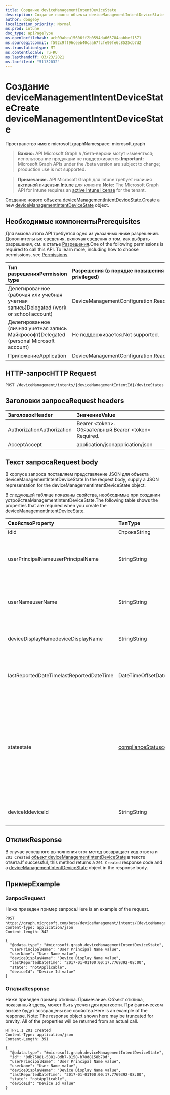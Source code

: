 ```yaml
---
title: Создание deviceManagementIntentDeviceState
description: Создание нового объекта deviceManagementIntentDeviceState.
author: dougeby
localization_priority: Normal
ms.prod: intune
doc_type: apiPageType
ms.openlocfilehash: acb09abea15606ff2b0594da665784aabbef1571
ms.sourcegitcommit: f592c9ff96ceeb40caa67fcfe90fe6c8525cb7d2
ms.translationtype: MT
ms.contentlocale: ru-RU
ms.lasthandoff: 03/23/2021
ms.locfileid: "51132032"
---
```

# <a name="create-devicemanagementintentdevicestate"></a><span data-ttu-id="0a223-103">Создание deviceManagementIntentDeviceState</span><span class="sxs-lookup"><span data-stu-id="0a223-103">Create deviceManagementIntentDeviceState</span></span>

<span data-ttu-id="0a223-104">Пространство имен: microsoft.graph</span><span class="sxs-lookup"><span data-stu-id="0a223-104">Namespace: microsoft.graph</span></span>

> <span data-ttu-id="0a223-105">**Важно:** API Microsoft Graph в /бета-версии могут изменяться; использование продукции не поддерживается.</span><span class="sxs-lookup"><span data-stu-id="0a223-105">**Important:** Microsoft Graph APIs under the /beta version are subject to change; production use is not supported.</span></span>

> <span data-ttu-id="0a223-106">**Примечание.** API Microsoft Graph для Intune требует наличия [активной лицензии Intune](https://go.microsoft.com/fwlink/?linkid=839381) для клиента.</span><span class="sxs-lookup"><span data-stu-id="0a223-106">**Note:** The Microsoft Graph API for Intune requires an [active Intune license](https://go.microsoft.com/fwlink/?linkid=839381) for the tenant.</span></span>

<span data-ttu-id="0a223-107">Создание нового [объекта deviceManagementIntentDeviceState.](../resources/intune-deviceintent-devicemanagementintentdevicestate.md)</span><span class="sxs-lookup"><span data-stu-id="0a223-107">Create a new [deviceManagementIntentDeviceState](../resources/intune-deviceintent-devicemanagementintentdevicestate.md) object.</span></span>

## <a name="prerequisites"></a><span data-ttu-id="0a223-108">Необходимые компоненты</span><span class="sxs-lookup"><span data-stu-id="0a223-108">Prerequisites</span></span>
<span data-ttu-id="0a223-p101">Для вызова этого API требуется одно из указанных ниже разрешений. Дополнительные сведения, включая сведения о том, как выбрать разрешения, см. в статье [Разрешения](/graph/permissions-reference).</span><span class="sxs-lookup"><span data-stu-id="0a223-p101">One of the following permissions is required to call this API. To learn more, including how to choose permissions, see [Permissions](/graph/permissions-reference).</span></span>

|<span data-ttu-id="0a223-111">Тип разрешения</span><span class="sxs-lookup"><span data-stu-id="0a223-111">Permission type</span></span>|<span data-ttu-id="0a223-112">Разрешения (в порядке повышения привилегий)</span><span class="sxs-lookup"><span data-stu-id="0a223-112">Permissions (from least to most privileged)</span></span>|
|:---|:---|
|<span data-ttu-id="0a223-113">Делегированное (рабочая или учебная учетная запись)</span><span class="sxs-lookup"><span data-stu-id="0a223-113">Delegated (work or school account)</span></span>|<span data-ttu-id="0a223-114">DeviceManagementConfiguration.ReadWrite.All</span><span class="sxs-lookup"><span data-stu-id="0a223-114">DeviceManagementConfiguration.ReadWrite.All</span></span>|
|<span data-ttu-id="0a223-115">Делегированное (личная учетная запись Майкрософт)</span><span class="sxs-lookup"><span data-stu-id="0a223-115">Delegated (personal Microsoft account)</span></span>|<span data-ttu-id="0a223-116">Не поддерживается.</span><span class="sxs-lookup"><span data-stu-id="0a223-116">Not supported.</span></span>|
|<span data-ttu-id="0a223-117">Приложение</span><span class="sxs-lookup"><span data-stu-id="0a223-117">Application</span></span>|<span data-ttu-id="0a223-118">DeviceManagementConfiguration.ReadWrite.All</span><span class="sxs-lookup"><span data-stu-id="0a223-118">DeviceManagementConfiguration.ReadWrite.All</span></span>|

## <a name="http-request"></a><span data-ttu-id="0a223-119">HTTP-запрос</span><span class="sxs-lookup"><span data-stu-id="0a223-119">HTTP Request</span></span>
<!-- {
  "blockType": "ignored"
}
-->
``` http
POST /deviceManagement/intents/{deviceManagementIntentId}/deviceStates
```

## <a name="request-headers"></a><span data-ttu-id="0a223-120">Заголовки запроса</span><span class="sxs-lookup"><span data-stu-id="0a223-120">Request headers</span></span>
|<span data-ttu-id="0a223-121">Заголовок</span><span class="sxs-lookup"><span data-stu-id="0a223-121">Header</span></span>|<span data-ttu-id="0a223-122">Значение</span><span class="sxs-lookup"><span data-stu-id="0a223-122">Value</span></span>|
|:---|:---|
|<span data-ttu-id="0a223-123">Authorization</span><span class="sxs-lookup"><span data-stu-id="0a223-123">Authorization</span></span>|<span data-ttu-id="0a223-124">Bearer &lt;token&gt;. Обязательный.</span><span class="sxs-lookup"><span data-stu-id="0a223-124">Bearer &lt;token&gt; Required.</span></span>|
|<span data-ttu-id="0a223-125">Accept</span><span class="sxs-lookup"><span data-stu-id="0a223-125">Accept</span></span>|<span data-ttu-id="0a223-126">application/json</span><span class="sxs-lookup"><span data-stu-id="0a223-126">application/json</span></span>|

## <a name="request-body"></a><span data-ttu-id="0a223-127">Текст запроса</span><span class="sxs-lookup"><span data-stu-id="0a223-127">Request body</span></span>
<span data-ttu-id="0a223-128">В корпусе запроса поставляем представление JSON для объекта deviceManagementIntentDeviceState.</span><span class="sxs-lookup"><span data-stu-id="0a223-128">In the request body, supply a JSON representation for the deviceManagementIntentDeviceState object.</span></span>

<span data-ttu-id="0a223-129">В следующей таблице показаны свойства, необходимые при создании устройстваManagementIntentDeviceState.</span><span class="sxs-lookup"><span data-stu-id="0a223-129">The following table shows the properties that are required when you create the deviceManagementIntentDeviceState.</span></span>

|<span data-ttu-id="0a223-130">Свойство</span><span class="sxs-lookup"><span data-stu-id="0a223-130">Property</span></span>|<span data-ttu-id="0a223-131">Тип</span><span class="sxs-lookup"><span data-stu-id="0a223-131">Type</span></span>|<span data-ttu-id="0a223-132">Описание</span><span class="sxs-lookup"><span data-stu-id="0a223-132">Description</span></span>|
|:---|:---|:---|
|<span data-ttu-id="0a223-133">id</span><span class="sxs-lookup"><span data-stu-id="0a223-133">id</span></span>|<span data-ttu-id="0a223-134">Строка</span><span class="sxs-lookup"><span data-stu-id="0a223-134">String</span></span>|<span data-ttu-id="0a223-135">The ID</span><span class="sxs-lookup"><span data-stu-id="0a223-135">The ID</span></span>|
|<span data-ttu-id="0a223-136">userPrincipalName</span><span class="sxs-lookup"><span data-stu-id="0a223-136">userPrincipalName</span></span>|<span data-ttu-id="0a223-137">String</span><span class="sxs-lookup"><span data-stu-id="0a223-137">String</span></span>|<span data-ttu-id="0a223-138">Основное имя пользователя, которое сообщается на устройстве</span><span class="sxs-lookup"><span data-stu-id="0a223-138">The user principal name that is being reported on a device</span></span>|
|<span data-ttu-id="0a223-139">userName</span><span class="sxs-lookup"><span data-stu-id="0a223-139">userName</span></span>|<span data-ttu-id="0a223-140">String</span><span class="sxs-lookup"><span data-stu-id="0a223-140">String</span></span>|<span data-ttu-id="0a223-141">Имя пользователя, которое сообщается на устройстве</span><span class="sxs-lookup"><span data-stu-id="0a223-141">The user name that is being reported on a device</span></span>|
|<span data-ttu-id="0a223-142">deviceDisplayName</span><span class="sxs-lookup"><span data-stu-id="0a223-142">deviceDisplayName</span></span>|<span data-ttu-id="0a223-143">String</span><span class="sxs-lookup"><span data-stu-id="0a223-143">String</span></span>|<span data-ttu-id="0a223-144">Имя устройства, которое сообщается</span><span class="sxs-lookup"><span data-stu-id="0a223-144">Device name that is being reported</span></span>|
|<span data-ttu-id="0a223-145">lastReportedDateTime</span><span class="sxs-lookup"><span data-stu-id="0a223-145">lastReportedDateTime</span></span>|<span data-ttu-id="0a223-146">DateTimeOffset</span><span class="sxs-lookup"><span data-stu-id="0a223-146">DateTimeOffset</span></span>|<span data-ttu-id="0a223-147">Последнее измененное время даты отчета о намерениях</span><span class="sxs-lookup"><span data-stu-id="0a223-147">Last modified date time of an intent report</span></span>|
|<span data-ttu-id="0a223-148">state</span><span class="sxs-lookup"><span data-stu-id="0a223-148">state</span></span>|[<span data-ttu-id="0a223-149">complianceStatus</span><span class="sxs-lookup"><span data-stu-id="0a223-149">complianceStatus</span></span>](../resources/intune-shared-compliancestatus.md)|<span data-ttu-id="0a223-150">Состояние устройства для намерения.</span><span class="sxs-lookup"><span data-stu-id="0a223-150">Device state for an intent.</span></span> <span data-ttu-id="0a223-151">Возможные значения: `unknown`, `notApplicable`, `compliant`, `remediated`, `nonCompliant`, `error`, `conflict`, `notAssigned`.</span><span class="sxs-lookup"><span data-stu-id="0a223-151">Possible values are: `unknown`, `notApplicable`, `compliant`, `remediated`, `nonCompliant`, `error`, `conflict`, `notAssigned`.</span></span>|
|<span data-ttu-id="0a223-152">deviceId</span><span class="sxs-lookup"><span data-stu-id="0a223-152">deviceId</span></span>|<span data-ttu-id="0a223-153">String</span><span class="sxs-lookup"><span data-stu-id="0a223-153">String</span></span>|<span data-ttu-id="0a223-154">ID устройства, который сообщается</span><span class="sxs-lookup"><span data-stu-id="0a223-154">Device id that is being reported</span></span>|



## <a name="response"></a><span data-ttu-id="0a223-155">Отклик</span><span class="sxs-lookup"><span data-stu-id="0a223-155">Response</span></span>
<span data-ttu-id="0a223-156">В случае успешного выполнения этот метод возвращает код ответа и `201 Created` [объект deviceManagementIntentDeviceState](../resources/intune-deviceintent-devicemanagementintentdevicestate.md) в тексте ответа.</span><span class="sxs-lookup"><span data-stu-id="0a223-156">If successful, this method returns a `201 Created` response code and a [deviceManagementIntentDeviceState](../resources/intune-deviceintent-devicemanagementintentdevicestate.md) object in the response body.</span></span>

## <a name="example"></a><span data-ttu-id="0a223-157">Пример</span><span class="sxs-lookup"><span data-stu-id="0a223-157">Example</span></span>

### <a name="request"></a><span data-ttu-id="0a223-158">Запрос</span><span class="sxs-lookup"><span data-stu-id="0a223-158">Request</span></span>
<span data-ttu-id="0a223-159">Ниже приведен пример запроса.</span><span class="sxs-lookup"><span data-stu-id="0a223-159">Here is an example of the request.</span></span>
``` http
POST https://graph.microsoft.com/beta/deviceManagement/intents/{deviceManagementIntentId}/deviceStates
Content-type: application/json
Content-length: 342

{
  "@odata.type": "#microsoft.graph.deviceManagementIntentDeviceState",
  "userPrincipalName": "User Principal Name value",
  "userName": "User Name value",
  "deviceDisplayName": "Device Display Name value",
  "lastReportedDateTime": "2017-01-01T00:00:17.7769392-08:00",
  "state": "notApplicable",
  "deviceId": "Device Id value"
}
```

### <a name="response"></a><span data-ttu-id="0a223-160">Отклик</span><span class="sxs-lookup"><span data-stu-id="0a223-160">Response</span></span>
<span data-ttu-id="0a223-p103">Ниже приведен пример отклика. Примечание. Объект отклика, показанный здесь, может быть усечен для краткости. При фактическом вызове будут возвращены все свойства.</span><span class="sxs-lookup"><span data-stu-id="0a223-p103">Here is an example of the response. Note: The response object shown here may be truncated for brevity. All of the properties will be returned from an actual call.</span></span>
``` http
HTTP/1.1 201 Created
Content-Type: application/json
Content-Length: 391

{
  "@odata.type": "#microsoft.graph.deviceManagementIntentDeviceState",
  "id": "8db75881-5881-8db7-8158-b78d8158b78d",
  "userPrincipalName": "User Principal Name value",
  "userName": "User Name value",
  "deviceDisplayName": "Device Display Name value",
  "lastReportedDateTime": "2017-01-01T00:00:17.7769392-08:00",
  "state": "notApplicable",
  "deviceId": "Device Id value"
}
```




